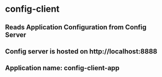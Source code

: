 # config-client

## Reads Application Configuration from Config Server
## Config server is hosted on http://localhost:8888
## Application name: config-client-app
